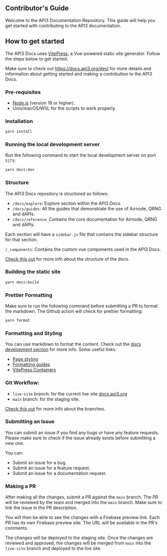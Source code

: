 ## Contributor's Guide

Welcome to the API3 Documentation Repository. This guide will help you get
started with contributing to the API3 documentation.

## How to get started

The API3 Docs uses [VitePress](https://vitepress.dev/), a Vue-powered static
site generator. Follow the steps below to get started.

Make sure to check out https://docs.api3.org/dev/ for more details and
information about getting started and making a contribution to the API3 Docs.

### Pre-requisites

- [Node.js](https://nodejs.org/en/) (version 18 or higher).
- Unix/macOS/WSL for the scripts to work properly.

### Installation

```bash
yarn install
```

### Running the local development server

Run the following command to start the local development server on port `5173`:

```bash
yarn docs:dev
```

### Structure

The API3 Docs repository is structured as follows:

- `/docs/explore`: Explore section within the API3 Docs.
- `/docs/guides`: All the guides that demonstrate the use of Airnode, QRNG and
  dAPIs.
- `/docs/reference`: Contains the core documentation for Airnode, QRNG and
  dAPIs.

Each section will have a `sidebar.js` file that contains the sidebar structure
for that section.

`/_components`: Contains the custom vue components used in the API3 Docs.

[Check this out](https://docs.api3.org/dev/docsets.html) for more info about the
structure of the docs.

### Building the static site

```bash
yarn docs:build
```

### Prettier Formatting

Make sure to run the following command before submitting a PR to format the
markdown. The Github action will check for prettier formatting:

```bash
yarn format
```

### Formatting and Styling

You can use markdown to format the content. Check out the
[docs development section](https://docs.api3.org/dev/) for more info. Some
useful links:

- [Page styling](https://docs.api3.org/dev/page-styling.html)
- [Formatting guides](https://docs.api3.org/dev/guides-format.html)
- [VitePress Containers](https://docs.api3.org/dev/containers.html)

### Git Workflow:

- `live-site` branch: for the current live site
  [docs.api3.org](https://docs.api3.org)
- `main` branch: for the staging site.

[Check this out](https://docs.api3.org/dev/firebase.html#repo-branches) for more
info about the branches.

### Submitting an Issue

You can submit an issue if you find any bugs or have any feature requests.
Please make sure to check if the issue already exists before submitting a new
one.

You can:

- Submit an issue for a bug.
- Submit an issue for a feature request.
- Submit an issue for a documentation request.

### Making a PR

After making all the changes, submit a PR against the `main` branch. The PR will
be reviewed by the team and merged into the `main` branch. Make sure to link the
issue in the PR description.

You will then be able to see the changes with a Firebase preview link. Each PR
has its own Firebase preview site. The URL will be available in the PR's
comments.

The changes will be deployed to the staging site. Once the changes are reviewed
and approved, the changes will be merged from `main` into the `live-site` branch
and deployed to the live site.
